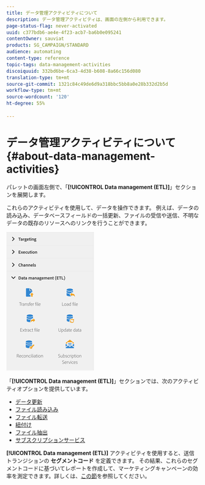 ```yaml
---
title: データ管理アクティビティについて
description: データ管理アクティビティは、画面の左側から利用できます。
page-status-flag: never-activated
uuid: c377bdb6-ae4e-4f23-acb7-ba6b0e095241
contentOwner: sauviat
products: SG_CAMPAIGN/STANDARD
audience: automating
content-type: reference
topic-tags: data-management-activities
discoiquuid: 332bd6be-6ca3-4d38-b608-8a66c156d080
translation-type: tm+mt
source-git-commit: 1321c84c49de6d9a318bbc5bb8a0e28b332d2b5d
workflow-type: tm+mt
source-wordcount: '120'
ht-degree: 55%

---
```



# データ管理アクティビティについて{#about-data-management-activities}

パレットの画面左側で、「**[!UICONTROL Data management (ETL)]**」セクションを展開します。

これらのアクティビティを使用して、データを操作できます。 例えば、データの読み込み、データベースフィールドの一括更新、ファイルの受信や送信、不明なデータの既存のリソースへのリンクを行うことができます。

![](assets/wkf_etl_activities.png)

「**[!UICONTROL Data management (ETL)]**」セクションでは、次のアクティビティオプションを提供しています。

* [データ更新](../../automating/using/update-data.md)
* [ファイル読み込み](../../automating/using/load-file.md)
* [ファイル転送](../../automating/using/transfer-file.md)
* [紐付け](../../automating/using/reconciliation.md)
* [ファイル抽出](../../automating/using/extract-file.md)
* [サブスクリプションサービス](../../automating/using/subscription-services.md)

**[!UICONTROL Data management (ETL)]** アクティビティを使用すると、送信トランジションの **セグメントコード** を定義できます。 その結果、これらのセグメントコードに基づいてレポートを作成して、マーケティングキャンペーンの効率を測定できます。詳しくは、[この節](../../reporting/using/creating-a-report-workflow-segment.md)を参照してください。
